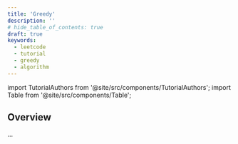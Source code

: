 ```yaml
---
title: 'Greedy'
description: ''
# hide_table_of_contents: true
draft: true
keywords:
  - leetcode
  - tutorial
  - greedy
  - algorithm
---
```


import TutorialAuthors from '@site/src/components/TutorialAuthors';
import Table from '@site/src/components/Table';

<TutorialAuthors names="@TBC"/>

## Overview

...